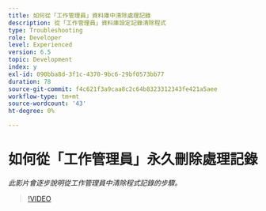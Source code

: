 ```yaml
---
title: 如何從「工作管理員」資料庫中清除處理記錄
description: 從「工作管理員」資料庫設定記錄清除程式
type: Troubleshooting
role: Developer
level: Experienced
version: 6.5
topic: Development
index: y
exl-id: 090bba8d-3f1c-4370-9bc6-29bf0573bb77
duration: 78
source-git-commit: f4c621f3a9caa8c2c64b8323312343fe421a5aee
workflow-type: tm+mt
source-wordcount: '43'
ht-degree: 0%

---
```


# 如何從「工作管理員」永久刪除處理記錄

*此影片會逐步說明從工作管理員中清除程式記錄的步驟。*

>[!VIDEO](https://video.tv.adobe.com/v/335577?quality=12&learn=on)
